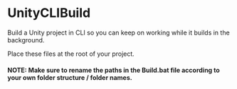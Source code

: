# UnityCLIBuild
Build a Unity project in CLI so you can keep on working while it builds in the background.

Place these files at the root of your project.

#### NOTE: Make sure to rename the paths in the Build.bat file according to your own folder structure / folder names.
